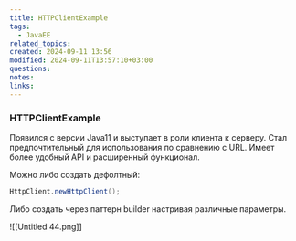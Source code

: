 ```yaml
---
title: HTTPClientExample
tags:
  - JavaEE
related_topics: 
created: 2024-09-11 13:56
modified: 2024-09-11T13:57:10+03:00
questions: 
notes: 
links: 
---
```

### HTTPClientExample

Появился с версии Java11 и выступает в роли клиента к серверу. Стал предпочтительный для использования по сравнению с URL. Имеет более удобный API и расширенный функционал.

Можно либо создать дефолтный:

```Java
HttpClient.newHttpClient();
```

Либо создать через паттерн builder настривая различные параметры.

![[Untitled 44.png]]
